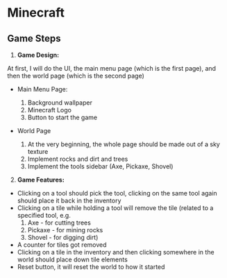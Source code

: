 # Minecraft

## Game Steps

1. **Game Design:**

At first, I will do the UI, the main menu page (which is the first page), and then the world page (which is the second page)

* Main Menu Page:
  1. Background wallpaper
  2. Minecraft Logo
  3. Button to start the game

* World Page
  1. At the very beginning, the whole page should be made out of a sky texture
  2. Implement rocks and dirt and trees
  3. Implement the tools sidebar (Axe, Pickaxe, Shovel)

2. **Game Features:**

* Clicking on a tool should pick the tool, clicking on the same tool again should place it back in the inventory
* Clicking on a tile while holding a tool will remove the tile (related to a specified tool, e.g. 
  1. Axe - for cutting trees
  2. Pickaxe - for mining rocks
  3. Shovel - for digging dirt)
* A counter for tiles got removed
* Clicking on a tile in the inventory and then clicking somewhere in the world should place down tile elements
* Reset button, it will reset the world to how it started